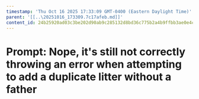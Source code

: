```yaml
---
timestamp: 'Thu Oct 16 2025 17:33:09 GMT-0400 (Eastern Daylight Time)'
parent: '[[..\20251016_173309.7c17afeb.md]]'
content_id: 24b25920ad03c3be202d90ab9c285132d8bd36c775b2a4b9ffbb3ae0e4cc881f
---
```


# Prompt: Nope, it's still not correctly throwing an error when attempting to add a duplicate litter without a father
